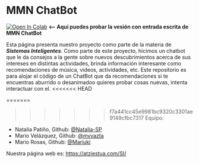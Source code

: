 # MMN ChatBot 
[![Open In Colab](https://colab.research.google.com/assets/colab-badge.svg)](https://colab.research.google.com/github/NM-Labs/ChatBot/blob/main/Chatbot.ipynb) **<-- Aquí puedes probar la vesión con entrada escrita de MMN ChatBot**

Esta página presenta nuestro proyecto como parte de la materia de ***Sistemas Inteligentes***. Como parte de este proyecto, hicimos un chatbot que le da consejos a la gente sobre nuevos descubrimientos acerca de sus intereses en distintas actividades, brinda información interesante como recomendaciones de música, videos, actividades, etc. 
Este repositorio es para alojar el código de un ChatBot que da recomendaciones si te encuentras aburrido o desanimadoo quieres probar cosas nuevas, intenta interactuar con el.
<<<<<<< HEAD

=======
>>>>>>> f7a441cc45e9981bc9320c3301ae9149cfbc7317
Equipo: 
* Natalia Patiño,  Github: [@Natalia-SP](https://github.com/Natalia-SP)
* Mario Velázquez, Github: [@mvvazta](https://github.com/mvvazta)
* Mario Rosas,     Github: [@Mariuki](https://github.com/Mariuki)


Nuestra página web es: https://atziestua.com/SI/

